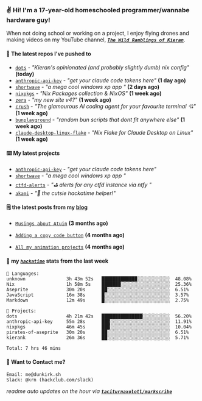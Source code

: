 ### ✌️ Hi! I'm a 17-year-old homeschooled programmer/wannabe hardware guy!

When not doing school or working on a project, I enjoy flying drones and making videos on my YouTube channel, [**_`The Wild Ramblings of Kieran`_**](https://youtube.com/@kieran.rambles).

#### 👷 The latest repos I've pushed to

- [`dots`](https://github.com/taciturnaxolotl/dots) - _"Kieran's opinionated (and probably slightly dumb) nix config"_ **(today)**
- [`anthropic-api-key`](https://github.com/taciturnaxolotl/anthropic-api-key) - _"get your claude code tokens here"_ **(1 day ago)**
- [`shortwave`](https://github.com/taciturnaxolotl/shortwave) - _"a mega cool windows xp app "_ **(2 days ago)**
- [`nixpkgs`](https://github.com/NixOS/nixpkgs) - _"Nix Packages collection & NixOS"_ **(1 week ago)**
- [`zera`](https://github.com/taciturnaxolotl/zera) - _"my new site v4?"_ **(1 week ago)**
- [`crush`](https://github.com/charmbracelet/crush) - _"The glamourous AI coding agent for your favourite terminal 💘"_ **(1 week ago)**
- [`bunplayground`](https://github.com/taciturnaxolotl/bunplayground) - _"random bun scripts that dont fit anywhere else"_ **(1 week ago)**
- [`claude-desktop-linux-flake`](https://github.com/k3d3/claude-desktop-linux-flake) - _"Nix Flake for Claude Desktop on Linux"_ **(1 week ago)**

#### ⌨️ My latest projects

- [`anthropic-api-key`](https://github.com/taciturnaxolotl/anthropic-api-key) - _"get your claude code tokens here"_
- [`shortwave`](https://github.com/taciturnaxolotl/shortwave) - _"a mega cool windows xp app "_
- [`ctfd-alerts`](https://github.com/taciturnaxolotl/ctfd-alerts) - _"⛳ alerts for any ctfd instance via ntfy "_
- [`akami`](https://github.com/taciturnaxolotl/akami) - _"🌷 the cutsie hackatime helper!"_

#### 🗒️ the latest posts from my [blog](https://dunkirk.sh)

- [`Musings about Atuin`](https://dunkirk.sh/blog/atuin/) **(3 months ago)**

- [`Adding a copy code button`](https://dunkirk.sh/blog/adding-a-copy-button/) **(4 months ago)**

- [`All my animation projects`](https://dunkirk.sh/blog/my-animations/) **(4 months ago)**



#### 📡 my [_`hackatime`_](https://waka.hackclub.com) stats from the last week

```text
💾 Languages:
unknown               3h 43m 52s   █████████████░░░░░░░░░░░░  48.08%
Nix                   1h 58m 5s    ███████░░░░░░░░░░░░░░░░░░  25.36%
Aseprite              30m 20s      ██░░░░░░░░░░░░░░░░░░░░░░░  6.51%
JavaScript            16m 38s      █░░░░░░░░░░░░░░░░░░░░░░░░  3.57%
Markdown              12m 49s      █░░░░░░░░░░░░░░░░░░░░░░░░  2.75%

💼 Projects:
dots                  4h 21m 42s   ███████████████░░░░░░░░░░  56.20%
anthropic-api-key     55m 28s      ███░░░░░░░░░░░░░░░░░░░░░░  11.91%
nixpkgs               46m 45s      ███░░░░░░░░░░░░░░░░░░░░░░  10.04%
pirates-of-aseprite   30m 20s      ██░░░░░░░░░░░░░░░░░░░░░░░  6.51%
kierank               26m 36s      ██░░░░░░░░░░░░░░░░░░░░░░░  5.71%

Total: 7 hrs 46 mins
```

#### 📮 Want to Contact me?

```text
Email: me@dunkirk.sh
Slack: @krn (hackclub.com/slack)
```

_readme auto updates on the hour via [**`taciturnaxolotl/markscribe`**](https://github.com/taciturnaxolotl/markscribe)_
